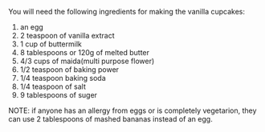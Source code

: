 You will need the following ingredients for making the vanilla cupcakes:
1) an egg
2) 2 teaspoon of vanilla extract
3) 1 cup of buttermilk
4) 8 tablespoons or 120g of melted butter
5) 4/3 cups of maida(multi purpose flower)
6) 1/2 teaspoon of baking power
7) 1/4 teaspoon baking soda
8) 1/4 teaspoon of salt
9) 9 tablespoons of suger

NOTE: if anyone has an allergy from eggs or is completely vegetarion, they can use 2 tablespoons of mashed bananas instead of an egg.